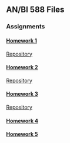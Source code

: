 ## AN/BI 588 Files
### Assignments
#### [Homework 1](https://github.com/bygentry/AN588-Homework1-gentrym1/blob/main/gentrym1_FinalHomeworkCode_01.html)
  [Repository](https://github.com/bygentry/AN588-Homework1-gentrym1)
#### [Homework 2](https://github.com/bygentry/AN588-Homework2-gentrym1/blob/main/gentrym1-FinalHomeworkCode_02.html)
  [Repository](https://github.com/bygentry/AN588-Homework2-gentrym1)
#### [Homework 3](https://github.com/bygentry/AN588_Zombies_gentrym1/blob/main/gentrym1_FinalHomeworkCode_03.html)
  [Repository](https://github.com/bygentry/AN588_Zombies_gentrym1)
#### [Homework 4]()
#### [Homework 5]()
